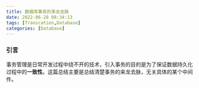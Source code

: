```yaml
---
title: 数据库事务的来龙去脉
date: 2022-06-28 08:34:13
tags: [Transcation,Database]
categories: [Database]
---
```


### 引言

事务管理是日常开发过程中绕不开的技术，引入事务的目的是为了保证数据持久化过程中的**一致性**。这篇总结主要是总结清楚事务的来龙去脉，无关具体的某个中间件。

###

